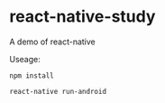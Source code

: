 # react-native-study

A demo of react-native

Useage:
```
npm install
```

```
react-native run-android
```


